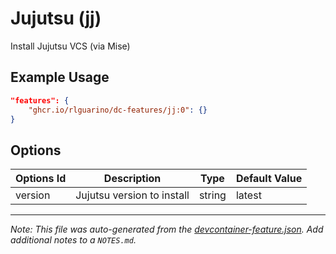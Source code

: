 
# Jujutsu (jj)

Install Jujutsu VCS (via Mise)

## Example Usage

```json
"features": {
    "ghcr.io/rlguarino/dc-features/jj:0": {}
}
```

## Options

| Options Id | Description | Type | Default Value |
|-----|-----|-----|-----|
| version | Jujutsu version to install | string | latest |



---

_Note: This file was auto-generated from the [devcontainer-feature.json](https://github.com/rlguarino/dc-features/blob/main/src/jj/devcontainer-feature.json).  Add additional notes to a `NOTES.md`._
